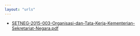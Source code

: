 ```yaml
---
layout: "urls"
---
```

* [SETNEG-2015-003-Organisasi-dan-Tata-Kerja-Kementerian-Sekretariat-Negara.pdf](SETNEG-2015-003-Organisasi-dan-Tata-Kerja-Kementerian-Sekretariat-Negara.pdf)
